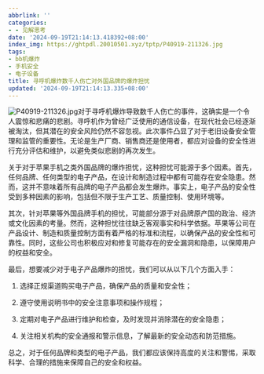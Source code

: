 ```yaml
---
abbrlink: ''
categories:
- - 见解思考
date: '2024-09-19T21:14:13.418392+08:00'
index_img: https://ghtpdl.20010501.xyz/tptp/P40919-211326.jpg
tags:
- bb机爆炸
- 手机安全
- 电子设备
title: 寻呼机爆炸数千人伤亡对外国品牌的爆炸担忧
updated: '2024-09-19T21:14:13.335+08:00'
---
```

![P40919-211326.jpg](https://ghtpdl.20010501.xyz/tptp/P40919-211326.jpg)对于寻呼机爆炸导致数千人伤亡的事件，这确实是一个令人震惊和悲痛的悲剧。寻呼机作为曾经广泛使用的通信设备，在现代社会已经逐渐被淘汰，但其潜在的安全风险仍然不容忽视。此次事件凸显了对于老旧设备安全管理和监管的重要性。无论是生产厂商、销售商还是使用者，都应对设备的安全性进行充分评估和维护，以避免类似悲剧的再次发生。

关于对于苹果手机之类外国品牌的爆炸担忧，这种担忧可能源于多个因素。首先，任何品牌、任何类型的电子产品，在设计和制造过程中都有可能存在安全隐患。然而，这并不意味着所有品牌的电子产品都会发生爆炸。事实上，电子产品的安全性受到多种因素的影响，包括但不限于生产工艺、质量控制、使用环境等。



其次，针对苹果等外国品牌手机的担忧，可能部分源于对品牌原产国的政治、经济或文化因素的考量。然而，这种担忧往往缺乏客观事实和科学依据。苹果等公司在产品设计、制造和质量控制方面有着严格的标准和流程，以确保产品的安全性和可靠性。同时，这些公司也积极应对和修复可能存在的安全漏洞和隐患，以保障用户的权益和安全。



最后，想要减少对于电子产品爆炸的担忧，我们可以从以下几个方面入手：



1. 选择正规渠道购买电子产品，确保产品的质量和安全性；

2. 遵守使用说明书中的安全注意事项和操作规程；

3. 定期对电子产品进行维护和检查，及时发现并消除潜在的安全隐患；

4. 关注相关机构的安全通报和警示信息，了解最新的安全动态和防范措施。



总之，对于任何品牌和类型的电子产品，我们都应该保持高度的关注和警惕，采取科学、合理的措施来保障自己的安全和权益。
